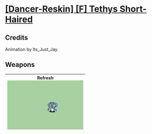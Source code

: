 # [\[Dancer-Reskin\] \[F\] Tethys Short-Haired](./)
## Credits

Animation by Its_Just_Jay.

## Weapons

| <b>Refresh</b><br/><img alt="Refresh animation" src="./8.%20Refresh/Refresh.gif"/> |
| :---: |
